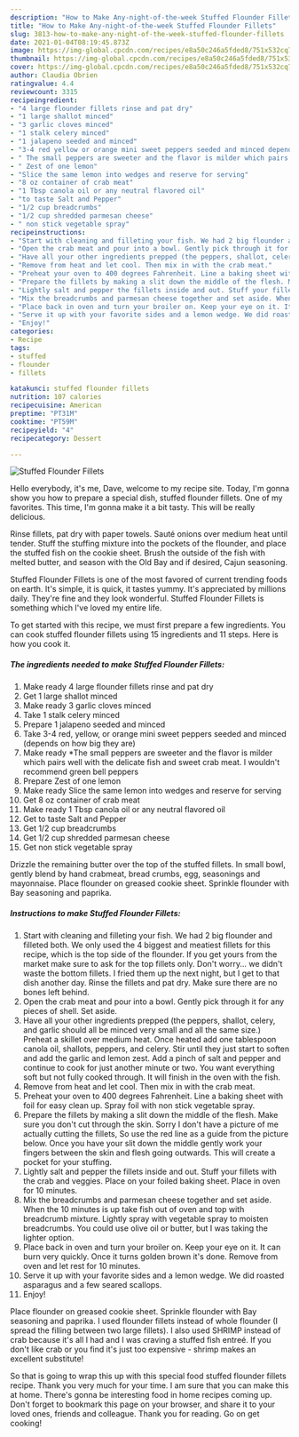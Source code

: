 ```yaml
---
description: "How to Make Any-night-of-the-week Stuffed Flounder Fillets"
title: "How to Make Any-night-of-the-week Stuffed Flounder Fillets"
slug: 3813-how-to-make-any-night-of-the-week-stuffed-flounder-fillets
date: 2021-01-04T08:19:45.873Z
image: https://img-global.cpcdn.com/recipes/e8a50c246a5fded8/751x532cq70/stuffed-flounder-fillets-recipe-main-photo.jpg
thumbnail: https://img-global.cpcdn.com/recipes/e8a50c246a5fded8/751x532cq70/stuffed-flounder-fillets-recipe-main-photo.jpg
cover: https://img-global.cpcdn.com/recipes/e8a50c246a5fded8/751x532cq70/stuffed-flounder-fillets-recipe-main-photo.jpg
author: Claudia Obrien
ratingvalue: 4.4
reviewcount: 3315
recipeingredient:
- "4 large flounder fillets rinse and pat dry"
- "1 large shallot minced"
- "3 garlic cloves minced"
- "1 stalk celery minced"
- "1 jalapeno seeded and minced"
- "3-4 red yellow or orange mini sweet peppers seeded and minced depends on how big they are"
- " The small peppers are sweeter and the flavor is milder which pairs well with the delicate fish and sweet crab meat I wouldnt recommend green bell peppers"
- " Zest of one lemon"
- "Slice the same lemon into wedges and reserve for serving"
- "8 oz container of crab meat"
- "1 Tbsp canola oil or any neutral flavored oil"
- "to taste Salt and Pepper"
- "1/2 cup breadcrumbs"
- "1/2 cup shredded parmesan cheese"
- " non stick vegetable spray"
recipeinstructions:
- "Start with cleaning and filleting your fish. We had 2 big flounder and filleted both. We only used the 4 biggest and meatiest fillets for this recipe, which is the top side of the flounder. If you get yours from the market make sure to ask for the top fillets only. Don&#39;t worry... we didn&#39;t waste the bottom fillets. I fried them up the next night, but I get to that dish another day. Rinse the fillets and pat dry. Make sure there are no bones left behind."
- "Open the crab meat and pour into a bowl. Gently pick through it for any pieces of shell. Set aside."
- "Have all your other ingredients prepped (the peppers, shallot, celery, and garlic should all be minced very small and all the same size.) Preheat a skillet over medium heat. Once heated add one tablespoon canola oil, shallots, peppers, and celery. Stir until they just start to soften and add the garlic and lemon zest. Add a pinch of salt and pepper and continue to cook for just another minute or two. You want everything soft but not fully cooked through. It will finish in the oven with the fish."
- "Remove from heat and let cool. Then mix in with the crab meat."
- "Preheat your oven to 400 degrees Fahrenheit. Line a baking sheet with foil for easy clean up. Spray foil with non stick vegetable spray."
- "Prepare the fillets by making a slit down the middle of the flesh. Make sure you don&#39;t cut through the skin. Sorry I don&#39;t have a picture of me actually cutting the fillets, So use the red line as a guide from the picture below. Once you have your slit down the middle gently work your fingers between the skin and flesh going outwards. This will create a pocket for your stuffing."
- "Lightly salt and pepper the fillets inside and out. Stuff your fillets with the crab and veggies. Place on your foiled baking sheet. Place in oven for 10 minutes."
- "Mix the breadcrumbs and parmesan cheese together and set aside. When the 10 minutes is up take fish out of oven and top with breadcrumb mixture. Lightly spray with vegetable spray to moisten breadcrumbs. You could use olive oil or butter, but I was taking the lighter option."
- "Place back in oven and turn your broiler on. Keep your eye on it. It can burn very quickly. Once it turns golden brown it&#39;s done. Remove from oven and let rest for 10 minutes."
- "Serve it up with your favorite sides and a lemon wedge. We did roasted asparagus and a few seared scallops."
- "Enjoy!"
categories:
- Recipe
tags:
- stuffed
- flounder
- fillets

katakunci: stuffed flounder fillets 
nutrition: 107 calories
recipecuisine: American
preptime: "PT31M"
cooktime: "PT59M"
recipeyield: "4"
recipecategory: Dessert

---
```



![Stuffed Flounder Fillets](https://img-global.cpcdn.com/recipes/e8a50c246a5fded8/751x532cq70/stuffed-flounder-fillets-recipe-main-photo.jpg)

Hello everybody, it's me, Dave, welcome to my recipe site. Today, I'm gonna show you how to prepare a special dish, stuffed flounder fillets. One of my favorites. This time, I'm gonna make it a bit tasty. This will be really delicious.

Rinse fillets, pat dry with paper towels. Sauté onions over medium heat until tender. Stuff the stuffing mixture into the pockets of the flounder, and place the stuffed fish on the cookie sheet. Brush the outside of the fish with melted butter, and season with the Old Bay and if desired, Cajun seasoning.

Stuffed Flounder Fillets is one of the most favored of current trending foods on earth. It's simple, it is quick, it tastes yummy. It's appreciated by millions daily. They're fine and they look wonderful. Stuffed Flounder Fillets is something which I've loved my entire life.


To get started with this recipe, we must first prepare a few ingredients. You can cook stuffed flounder fillets using 15 ingredients and 11 steps. Here is how you cook it.

<!--inarticleads1-->

##### The ingredients needed to make Stuffed Flounder Fillets:

1. Make ready 4 large flounder fillets rinse and pat dry
1. Get 1 large shallot minced
1. Make ready 3 garlic cloves minced
1. Take 1 stalk celery minced
1. Prepare 1 jalapeno seeded and minced
1. Take 3-4 red, yellow, or orange mini sweet peppers seeded and minced (depends on how big they are)
1. Make ready  *The small peppers are sweeter and the flavor is milder which pairs well with the delicate fish and sweet crab meat. I wouldn&#39;t recommend green bell peppers
1. Prepare  Zest of one lemon
1. Make ready Slice the same lemon into wedges and reserve for serving
1. Get 8 oz container of crab meat
1. Make ready 1 Tbsp canola oil or any neutral flavored oil
1. Get to taste Salt and Pepper
1. Get 1/2 cup breadcrumbs
1. Get 1/2 cup shredded parmesan cheese
1. Get  non stick vegetable spray


Drizzle the remaining butter over the top of the stuffed fillets. In small bowl, gently blend by hand crabmeat, bread crumbs, egg, seasonings and mayonnaise. Place flounder on greased cookie sheet. Sprinkle flounder with Bay seasoning and paprika. 

<!--inarticleads2-->

##### Instructions to make Stuffed Flounder Fillets:

1. Start with cleaning and filleting your fish. We had 2 big flounder and filleted both. We only used the 4 biggest and meatiest fillets for this recipe, which is the top side of the flounder. If you get yours from the market make sure to ask for the top fillets only. Don&#39;t worry... we didn&#39;t waste the bottom fillets. I fried them up the next night, but I get to that dish another day. Rinse the fillets and pat dry. Make sure there are no bones left behind.
1. Open the crab meat and pour into a bowl. Gently pick through it for any pieces of shell. Set aside.
1. Have all your other ingredients prepped (the peppers, shallot, celery, and garlic should all be minced very small and all the same size.) Preheat a skillet over medium heat. Once heated add one tablespoon canola oil, shallots, peppers, and celery. Stir until they just start to soften and add the garlic and lemon zest. Add a pinch of salt and pepper and continue to cook for just another minute or two. You want everything soft but not fully cooked through. It will finish in the oven with the fish.
1. Remove from heat and let cool. Then mix in with the crab meat.
1. Preheat your oven to 400 degrees Fahrenheit. Line a baking sheet with foil for easy clean up. Spray foil with non stick vegetable spray.
1. Prepare the fillets by making a slit down the middle of the flesh. Make sure you don&#39;t cut through the skin. Sorry I don&#39;t have a picture of me actually cutting the fillets, So use the red line as a guide from the picture below. Once you have your slit down the middle gently work your fingers between the skin and flesh going outwards. This will create a pocket for your stuffing.
1. Lightly salt and pepper the fillets inside and out. Stuff your fillets with the crab and veggies. Place on your foiled baking sheet. Place in oven for 10 minutes.
1. Mix the breadcrumbs and parmesan cheese together and set aside. When the 10 minutes is up take fish out of oven and top with breadcrumb mixture. Lightly spray with vegetable spray to moisten breadcrumbs. You could use olive oil or butter, but I was taking the lighter option.
1. Place back in oven and turn your broiler on. Keep your eye on it. It can burn very quickly. Once it turns golden brown it&#39;s done. Remove from oven and let rest for 10 minutes.
1. Serve it up with your favorite sides and a lemon wedge. We did roasted asparagus and a few seared scallops.
1. Enjoy!


Place flounder on greased cookie sheet. Sprinkle flounder with Bay seasoning and paprika. I used flounder fillets instead of whole flounder (I spread the filling between two large fillets). I also used SHRIMP instead of crab because it&#39;s all I had and I was craving a stuffed fish entreé. If you don&#39;t like crab or you find it&#39;s just too expensive - shrimp makes an excellent substitute! 

So that is going to wrap this up with this special food stuffed flounder fillets recipe. Thank you very much for your time. I am sure that you can make this at home. There's gonna be interesting food in home recipes coming up. Don't forget to bookmark this page on your browser, and share it to your loved ones, friends and colleague. Thank you for reading. Go on get cooking!
